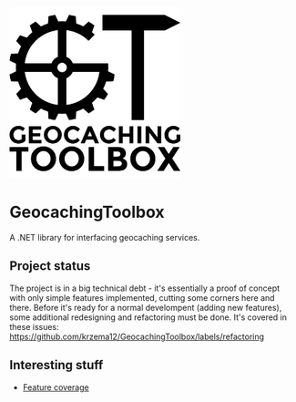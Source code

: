 <img src="https://raw.githubusercontent.com/krzema12/GeocachingToolbox/master/Working/Logo/Logo-V2.png" height="300">

# GeocachingToolbox
A .NET library for interfacing geocaching services.

## Project status

The project is in a big technical debt - it's essentially a proof of concept with only simple features implemented, cutting some corners here and there. Before it's ready for a normal develompent (adding new features), some additional redesigning and refactoring must be done. It's covered in these issues: https://github.com/krzema12/GeocachingToolbox/labels/refactoring

## Interesting stuff
- [Feature coverage](https://github.com/krzema12/GeocachingToolbox/wiki/Feature-coverage)
